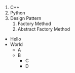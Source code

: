 1. C++
2. Python
3. Design Pattern
   1. Factory Method
   2. Abstract Factory Method


* Hello
* World
  * A
  * B
    * C
    * D
